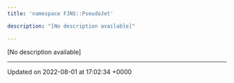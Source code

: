 ```yaml
---
title: 'namespace FJNS::PseudoJet'

description: "[No description available]"

---
```







[No description available]






-------------------------------

Updated on 2022-08-01 at 17:02:34 +0000